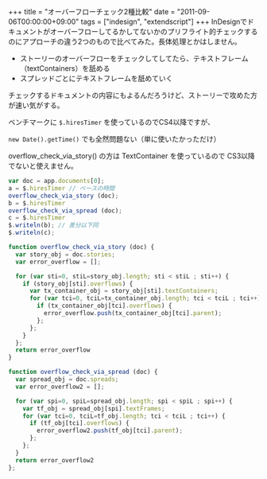 +++
title = "オーバーフローチェック2種比較"
date = "2011-09-06T00:00:00+09:00"
tags = ["indesign", "extendscript"]
+++
InDesignでドキュメントがオーバーフローしてるかしてないかのプリフライト的チェックするのにアプローチの違う2つのもので比べてみた。長体処理とかはしません。

- ストーリーのオーバーフローをチェックしてしてたら、テキストフレーム（textContainers）を舐める
- スプレッドごとにテキストフレームを舐めていく


チェックするドキュメントの内容にもよるんだろうけど、ストーリーで攻めた方が速い気がする。

ベンチマークに `$.hiresTimer` を使っているのでCS4以降ですが、

`new Date().getTime()` でも全然問題ない（単に使いたかっただけ）

overflow_check_via_story() の方は TextContainer を使っているので CS3以降でないと使えません。

```js
var doc = app.documents[0];
a = $.hiresTimer // ベースの時間
overflow_check_via_story (doc);
b = $.hiresTimer
overflow_check_via_spread (doc);
c = $.hiresTimer
$.writeln(b); // 差分以下同
$.writeln(c);

function overflow_check_via_story (doc) {
  var story_obj = doc.stories;
  var error_overflow = [];

  for (var sti=0, stiL=story_obj.length; sti < stiL ; sti++) {
    if (story_obj[sti].overflows) {
      var tx_container_obj = story_obj[sti].textContainers;
      for (var tci=0, tciL=tx_container_obj.length; tci < tciL ; tci++) {
        if (tx_container_obj[tci].overflows) {
          error_overflow.push(tx_container_obj[tci].parent);
        };
      };
    }
  };
  return error_overflow
}

function overflow_check_via_spread (doc) {
  var spread_obj = doc.spreads;
  var error_overflow2 = [];

  for (var spi=0, spiL=spread_obj.length; spi < spiL ; spi++) {
    var tf_obj = spread_obj[spi].textFrames;
    for (var tci=0, tciL=tf_obj.length; tci < tciL ; tci++) {
      if (tf_obj[tci].overflows) {
        error_overflow2.push(tf_obj[tci].parent);
      };
    };
  }
  return error_overflow2
};
```
